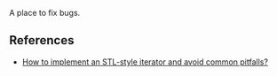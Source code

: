 A place to fix bugs.


## References

- [How to implement an STL-style iterator and avoid common pitfalls?](https://stackoverflow.com/a/8054856/1413259)

